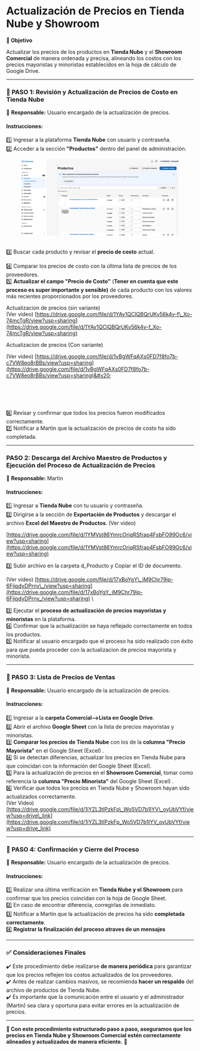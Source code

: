# Actualización de Precios en Tienda Nube y Showroom

**🎯 Objetivo**

Actualizar los precios de los productos en **Tienda Nube** y el **Showroom Comercial** de manera ordenada y precisa, alineando los costos con los precios mayoristas y minoristas establecidos en la hoja de cálculo de Google Drive.

***

### **🔹 PASO 1: Revisión y Actualización de Precios de Costo en Tienda Nube**

📌 **Responsable:** Usuario encargado de la actualización de precios.

#### **Instrucciones:**

1️⃣ Ingresar a la plataforma **Tienda Nube** con usuario y contraseña.\
2️⃣ Acceder a la sección **"Productos"** dentro del panel de administración.

<figure><img src="../../.gitbook/assets/image.png" alt=""><figcaption></figcaption></figure>

\
3️⃣ Buscar cada producto y revisar el **precio de costo** actual.

4️⃣ Comparar los precios de costo con la última lista de precios de los proveedores.\
5️⃣ **Actualizar el campo "Precio de Costo"** (**Tener en cuenta que este proceso es super importante y sensible)** de cada producto con los valores más recientes proporcionados por los proveedores.&#x20;

Actualizacion de precios (sin variante)\
(Ver video)  [https://drive.google.com/file/d/1YAy1QClQBQrUKv56k4y-f\_Xo-74mcTgR/view?usp=sharing](https://drive.google.com/file/d/1YAy1QClQBQrUKv56k4y-f_Xo-74mcTgR/view?usp=sharing)

Actualizacion de precios (Con variante)

(Ver video)  [https://drive.google.com/file/d/1vBgWFqAXs0FD7f8fo7b-c7VW8eo8rBBs/view?usp=sharing](https://drive.google.com/file/d/1vBgWFqAXs0FD7f8fo7b-c7VW8eo8rBBs/view?usp=sharing)&#x20;

\
\
\
\
6️⃣ Revisar y confirmar que todos los precios fueron modificados correctamente.\
7️⃣ Notificar a Martin que la actualización de precios de costo ha sido completada.

***

### **PASO 2: Descarga del Archivo Maestro de Productos y Ejecución del Proceso de Actualización de Precios**

📌 **Responsable:** Martin

#### **Instrucciones:**

1️⃣ Ingresar a **Tienda Nube** con tu usuario y contraseña.\
2️⃣ Dirigirse a la sección de **Exportación de Productos** y descargar el archivo **Excel del Maestro de Productos**.  (Ver video)

[https://drive.google.com/file/d/1YMVst86YmrcOriqRSfrap4FsbFO99Oc6/view?usp=sharing](https://drive.google.com/file/d/1YMVst86YmrcOriqRSfrap4FsbFO99Oc6/view?usp=sharing)

&#x20;3️⃣ Subir archivo en la carpeta d\_Producto y Copiar el ID de documento.

(Ver video) [https://drive.google.com/file/d/17xBoYgY\_jM9Chr79ip-6FjipdyDPrnv\_/view?usp=sharing](https://drive.google.com/file/d/17xBoYgY_jM9Chr79ip-6FjipdyDPrnv_/view?usp=sharing) \


3️⃣ Ejecutar el **proceso de actualización de precios mayoristas y minoristas** en la plataforma.\
4️⃣ Confirmar que la actualización se haya reflejado correctamente en todos los productos.\
5️⃣ Notificar al usuario encargado que el proceso ha sido realizado con éxito para que pueda proceder con la actualizacion de precios mayorista y minorista.

***

### **🔹 PASO 3: Lista de Precios de Ventas**&#x20;

📌 **Responsable:** Usuario encargado de la actualización de precios.

#### **Instrucciones:**

1️⃣ Ingresar a la **carpeta Comercial-->Lista en Google Drive**.\
2️⃣ Abrir el archivo **Google Sheet** con la lista de precios mayoristas y minoristas.\
3️⃣ **Comparar los precios de Tienda Nube** con los de la **columna "Precio Mayorista"** en el Google Sheet (Excel) .\
4️⃣ Si se detectan diferencias, actualizar los precios en Tienda Nube para que coincidan con la información del Google Sheet (Excel).\
5️⃣ Para la actualización de precios en el **Showroom Comercial**, tomar como referencia la **columna "Precio Minorista"** del Google Sheet (Excel) .\
6️⃣ Verificar que todos los precios en Tienda Nube y Showroom hayan sido actualizados correctamente.\
(Ver Video)\
[https://drive.google.com/file/d/1iYZL3tlPzkFp\_Wo5VD7b1IYV\_oyUbVYf/view?usp=drive\_link](https://drive.google.com/file/d/1iYZL3tlPzkFp_Wo5VD7b1IYV_oyUbVYf/view?usp=drive_link)



***

### **🔹 PASO 4: Confirmación y Cierre del Proceso**

📌 **Responsable:** Usuario encargado de la actualización de precios.

#### **Instrucciones:**

1️⃣ Realizar una última verificación en **Tienda Nube y el Showroom** para confirmar que los precios coincidan con la hoja de Google Sheet.\
2️⃣ En caso de encontrar diferencia, corregirlas de inmediato.\
3️⃣ Notificar a Martin que la actualización de precios ha sido **completada correctamente**.\
4️⃣ **Registrar la finalización del proceso atraves de un mensajes**&#x20;

***

### **✅ Consideraciones Finales**

✔️ Este procedimiento debe realizarse **de manera periódica** para garantizar que los precios reflejen los costos actualizados de los proveedores.\
✔️ Antes de realizar cambios masivos, se recomienda **hacer un respaldo** del archivo de productos de Tienda Nube.\
✔️ Es importante que la comunicación entre el usuario y el administrador (Martin) sea clara y oportuna para evitar errores en la actualización de precios.

***

**🔹 Con este procedimiento estructurado paso a paso, aseguramos que los precios en Tienda Nube y Showroom Comercial estén correctamente alineados y actualizados de manera eficiente.** 🚀
